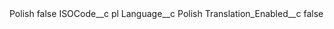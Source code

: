 <?xml version="1.0" encoding="UTF-8"?>
<CustomMetadata xmlns="http://soap.sforce.com/2006/04/metadata" xmlns:xsi="http://www.w3.org/2001/XMLSchema-instance" xmlns:xsd="http://www.w3.org/2001/XMLSchema">
    <label>Polish</label>
    <protected>false</protected>
    <values>
        <field>ISOCode__c</field>
        <value xsi:type="xsd:string">pl</value>
    </values>
    <values>
        <field>Language__c</field>
        <value xsi:type="xsd:string">Polish</value>
    </values>
    <values>
        <field>Translation_Enabled__c</field>
        <value xsi:type="xsd:boolean">false</value>
    </values>
</CustomMetadata>
